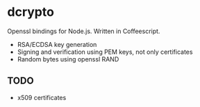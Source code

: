 dcrypto
=======

Openssl bindings for Node.js. Written in Coffeescript.

* RSA/ECDSA key generation
* Signing and verification using PEM keys, not only certificates
* Random bytes using openssl RAND


TODO
----
* x509 certificates
